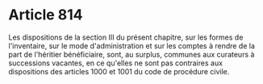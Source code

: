 # Article 814

Les dispositions de la section III du présent chapitre, sur les formes de l'inventaire, sur le mode d'administration et sur les comptes à rendre de la part de l'héritier bénéficiaire, sont, au surplus, communes aux curateurs à successions vacantes, en ce qu'elles ne sont pas contraires aux dispositions des articles 1000 et 1001 du code de procédure civile.